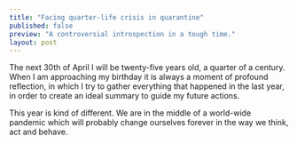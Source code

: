 ```yaml
---
title: "Facing quarter-life crisis in quarantine"
published: false
preview: "A controversial introspection in a tough time."
layout: post
---
```


<p>
The next 30th of April I will be twenty-five years old, a quarter of a century.<br>
When I am approaching my birthday it is always a moment of profound reflection, in which I try to gather everything that happened in the last year, in order to create an ideal summary to guide my future actions.
</p>

<p>
This year is kind of different. We are in the middle of a world-wide pandemic which will probably change ourselves forever in the way we think, act and behave.
</p>